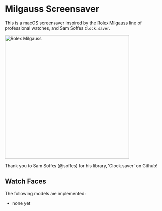# Milgauss Screensaver

This is a macOS screensaver inspired by the [Rolex Milgauss](https://www.rolex.com/watches/milgauss/m116400gv-0001.html) line of professional watches, and Sam Soffes `Clock.saver`.

[<img src="https://cdn.dribbble.com/users/7823/screenshots/455454/milgauss.png" width="400" alt="Rolex Milgauss">](https://dribbble.com/shots/455454-Rolex-Milgauss)


Thank you to Sam Soffes (@soffes) for his library, 'Clock.saver' on Github!


## Watch Faces

The following models are implemented:

* none yet
